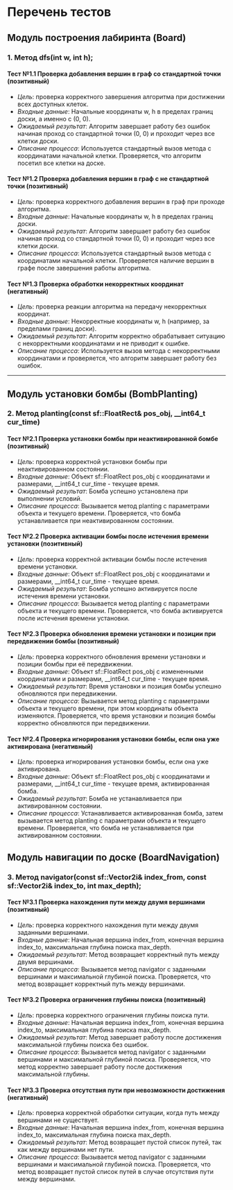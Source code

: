 # Перечень тестов

## Модуль построения лабиринта (Board)

### 1. Метод dfs(int w, int h);

#### Тест №1.1 Проверка добавления вершин в граф со стандартной точки (позитивный)
* _Цель_: проверка корректного завершения алгоритма при достижении всех доступных клеток.
* _Входные данные_: Начальные координаты w, h в пределах границ доски, а именно с (0, 0).
* _Ожидаемый результат_: Алгоритм завершает работу без ошибок начиная проход со стандартной точки (0, 0) и проходит через все клетки доски.
* _Описание процесса_: Используется стандартный вызов метода с координатами начальной клетки. Проверяется, что алгоритм посетил все клетки на доске.

#### Тест №1.2 Проверка добавления вершин в граф с не стандартной точки (позитивный)
* _Цель_: проверка корректного добавления вершин в граф при проходе алгоритма.
* _Входные данные_: Начальные координаты w, h в пределах границ доски.
* _Ожидаемый результат_: Алгоритм завершает работу без ошибок начиная проход со стандартной точки (0, 0) и проходит через все клетки доски.
* _Описание процесса_: Используется стандартный вызов метода с координатами начальной клетки. Проверяется наличие вершин в графе после завершения работы алгоритма.

#### Тест №1.3 Проверка обработки некорректных координат (негативный)
* _Цель_: проверка реакции алгоритма на передачу некорректных координат.
* _Входные данные_: Некорректные координаты w, h (например, за пределами границ доски).
* _Ожидаемый результат_: Алгоритм корректно обрабатывает ситуацию с некорректными координатами и не приводит к ошибке.
* _Описание процесса_: Используется вызов метода с некорректными координатами и проверяется, что алгоритм завершает работу без ошибок.

---

## Модуль установки бомбы (BombPlanting)

### 2. Метод planting(const sf::FloatRect& pos_obj, __int64_t cur_time)

#### Тест №2.1 Проверка установки бомбы при неактивированной бомбе (позитивный)
* _Цель_: проверка корректной установки бомбы при неактивированном состоянии.
* _Входные данные_: Объект sf::FloatRect pos_obj с координатами и размерами, __int64_t cur_time - текущее время.
* _Ожидаемый результат_: Бомба успешно установлена при выполнении условий.
* _Описание процесса_: Вызывается метод planting с параметрами объекта и текущего времени. Проверяется, что бомба устанавливается при неактивированном состоянии.

#### Тест №2.2 Проверка активации бомбы после истечения времени установки (позитивный)
* _Цель_: проверка корректной активации бомбы после истечения времени установки.
* _Входные данные_: Объект sf::FloatRect pos_obj с координатами и размерами, __int64_t cur_time - текущее время.
* _Ожидаемый результат_: Бомба успешно активируется после истечения времени установки.
* _Описание процесса_: Вызывается метод planting с параметрами объекта и текущего времени. Проверяется, что бомба активируется после истечения времени установки.

#### Тест №2.3 Проверка обновления времени установки и позиции при передвижении бомбы (позитивный)
* _Цель_: проверка корректного обновления времени установки и позиции бомбы при её передвижении.
* _Входные данные_: Объект sf::FloatRect pos_obj с измененными координатами и размерами, __int64_t cur_time - текущее время.
* _Ожидаемый результат_: Время установки и позиция бомбы успешно обновляются при передвижении.
* _Описание процесса_: Вызывается метод planting с параметрами объекта и текущего времени, при этом координаты объекта изменяются. Проверяется, что время установки и позиция бомбы корректно обновляются при передвижении.

#### Тест №2.4 Проверка игнорирования установки бомбы, если она уже активирована (негативный)
* _Цель_: проверка игнорирования установки бомбы, если она уже активирована.
* _Входные данные_: Объект sf::FloatRect pos_obj с координатами и размерами, __int64_t cur_time - текущее время, активированная бомба.
* _Ожидаемый результат_: Бомба не устанавливается при активированном состоянии.
* _Описание процесса_: Устанавливается активированная бомба, затем вызывается метод planting с параметрами объекта и текущего времени. Проверяется, что бомба не устанавливается при активированном состоянии.


## Модуль навигации по доске (BoardNavigation)

### 3. Метод navigator(const sf::Vector2i& index_from, const sf::Vector2i& index_to, int max_depth);

#### Тест №3.1 Проверка нахождения пути между двумя вершинами (позитивный)
* _Цель_: проверка корректного нахождения пути между двумя заданными вершинами.
* _Входные данные_: Начальная вершина index_from, конечная вершина index_to, максимальная глубина поиска max_depth.
* _Ожидаемый результат_: Метод возвращает корректный путь между двумя вершинами.
* _Описание процесса_: Вызывается метод navigator с заданными вершинами и максимальной глубиной поиска. Проверяется, что метод возвращает корректный путь между вершинами.

#### Тест №3.2 Проверка ограничения глубины поиска (позитивный)
* _Цель_: проверка корректного ограничения глубины поиска пути.
* _Входные данные_: Начальная вершина index_from, конечная вершина index_to, максимальная глубина поиска max_depth.
* _Ожидаемый результат_: Метод завершает работу после достижения максимальной глубины поиска без ошибок.
* _Описание процесса_: Вызывается метод navigator с заданными вершинами и максимальной глубиной поиска. Проверяется, что метод корректно завершает работу после достижения максимальной глубины.

#### Тест №3.3 Проверка отсутствия пути при невозможности достижения (негативный)
* _Цель_: проверка корректной обработки ситуации, когда путь между вершинами не существует.
* _Входные данные_: Начальная вершина index_from, конечная вершина index_to, максимальная глубина поиска max_depth.
* _Ожидаемый результат_: Метод возвращает пустой список путей, так как между вершинами нет пути.
* _Описание процесса_: Вызывается метод navigator с заданными вершинами и максимальной глубиной поиска. Проверяется, что метод возвращает пустой список путей в случае отсутствия пути между вершинами.
